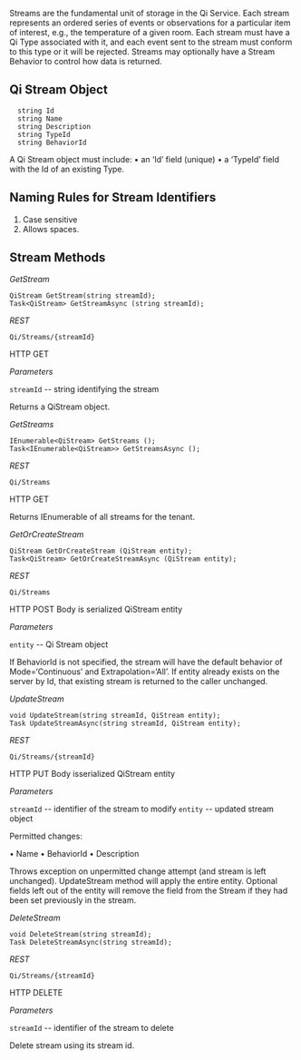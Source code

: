Streams are the fundamental unit of storage in the Qi Service.  Each stream represents an ordered series of events or observations for a particular item of interest, e.g., the temperature of a given room.  Each stream must have a Qi Type associated with it, and each event sent to the stream must conform to this type or it will be rejected.  Streams may optionally have a Stream Behavior to control how data is returned.

## Qi Stream Object

```
  string Id
  string Name
  string Description
  string TypeId
  string BehaviorId
```

A Qi Stream object must include:
•	an ‘Id’ field (unique)
•	a ‘TypeId’ field with the Id of an existing Type.

## Naming Rules for Stream Identifiers
1.	Case sensitive
2.	Allows spaces.

## Stream Methods
*GetStream*
```
QiStream GetStream(string streamId);
Task<QiStream> GetStreamAsync (string streamId);
```

*REST*
```
Qi/Streams/{streamId}
```

HTTP GET

*Parameters*

`streamId` -- string identifying the stream

Returns a QiStream object.

*GetStreams*
```
IEnumerable<QiStream> GetStreams ();
Task<IEnumerable<QiStream>> GetStreamsAsync ();
```

*REST*
```
Qi/Streams
```

HTTP GET

Returns IEnumerable of all streams for the tenant. 

*GetOrCreateStream*
```
QiStream GetOrCreateStream (QiStream entity);
Task<QiStream> GetOrCreateStreamAsync (QiStream entity);
```

*REST*
```
Qi/Streams
```

HTTP POST
Body is serialized QiStream entity

*Parameters*

`entity` -- Qi Stream object
  
If BehaviorId is not specified, the stream will have the default behavior of Mode=‘Continuous’ and Extrapolation=‘All’. If entity already exists on the server by Id, that existing stream is returned to the caller unchanged.

*UpdateStream*
```
void UpdateStream(string streamId, QiStream entity);
Task UpdateStreamAsync(string streamId, QiStream entity);
```

*REST*
```
Qi/Streams/{streamId}
```

HTTP PUT
Body isserialized QiStream entity

*Parameters*

`streamId` -- identifier of the stream to modify
`entity` -- updated stream object

Permitted changes:

•	Name
•	BehaviorId
•	Description

Throws exception on unpermitted change attempt (and stream is left unchanged).
UpdateStream method will apply the entire entity. Optional fields left out of the entity will remove the field from the Stream if they had been set previously in the stream. 

*DeleteStream*
```
void DeleteStream(string streamId);
Task DeleteStreamAsync(string streamId);
```

*REST*
```
Qi/Streams/{streamId}
```

HTTP DELETE

*Parameters*

`streamId` -- identifier of the stream to delete

Delete stream using its stream id.

